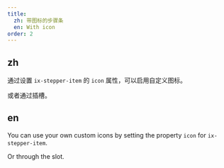 ```yaml
---
title:
  zh: 带图标的步骤条
  en: With icon
order: 2
---
```


## zh

通过设置 `ix-stepper-item` 的 `icon` 属性，可以启用自定义图标。

或者通过插槽。

## en

You can use your own custom icons by setting the property `icon` for `ix-stepper-item`.

Or through the slot.

